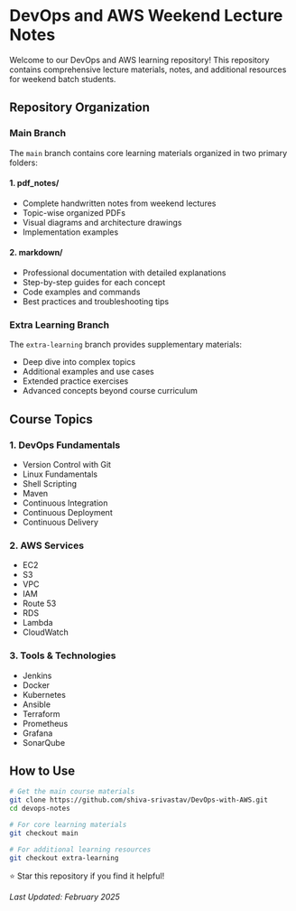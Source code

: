 # DevOps and AWS Weekend Lecture Notes

Welcome to our DevOps and AWS learning repository! This repository contains comprehensive lecture materials, notes, and additional resources for weekend batch students.

## Repository Organization

### Main Branch

The `main` branch contains core learning materials organized in two primary folders:

#### 1. pdf_notes/

- Complete handwritten notes from weekend lectures
- Topic-wise organized PDFs
- Visual diagrams and architecture drawings
- Implementation examples

#### 2. markdown/

- Professional documentation with detailed explanations
- Step-by-step guides for each concept
- Code examples and commands
- Best practices and troubleshooting tips

### Extra Learning Branch

The `extra-learning` branch provides supplementary materials:

- Deep dive into complex topics
- Additional examples and use cases
- Extended practice exercises
- Advanced concepts beyond course curriculum

## Course Topics

### 1. DevOps Fundamentals

- Version Control with Git
- Linux Fundamentals
- Shell Scripting
- Maven
- Continuous Integration
- Continuous Deployment
- Continuous Delivery

### 2. AWS Services

- EC2
- S3
- VPC
- IAM
- Route 53
- RDS
- Lambda
- CloudWatch

### 3. Tools & Technologies

- Jenkins
- Docker
- Kubernetes
- Ansible
- Terraform
- Prometheus
- Grafana
- SonarQube

## How to Use

```bash
# Get the main course materials
git clone https://github.com/shiva-srivastav/DevOps-with-AWS.git
cd devops-notes

# For core learning materials
git checkout main

# For additional learning resources
git checkout extra-learning
```

⭐ Star this repository if you find it helpful!

_Last Updated: February 2025_
